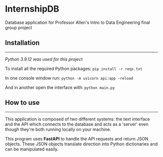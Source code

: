 # InternshipDB
Database application for Professor Allen's Intro to Data Engineering final group project

## Installation
---
_Python 3.9.12 was used for this project_

To install all the required Python packages: 
`pip install -r reqs.txt`

In one console window run:
`python -m uvicorn api:app -reload`

And in another open the interface with:
`python main.py`


## How to use
---
This application is composed of two different systems: the text interface and the API which connects to the database and acts as a 'server' even though they're both running locally on your machine. 

This program uses **FastAPI** to handle the API requests and return JSON objects. These JSON objects translate direction into Python dictionaries and can be manipulated easily. 
